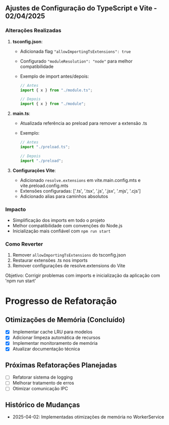 ## Ajustes de Configuração do TypeScript e Vite - 02/04/2025

### Alterações Realizadas

1. **tsconfig.json**:

   - Adicionada flag `"allowImportingTsExtensions": true`
   - Configurado `"moduleResolution": "node"` para melhor compatibilidade
   - Exemplo de import antes/depois:

     ```ts
     // Antes
     import { x } from "./module.ts";

     // Depois
     import { x } from "./module";
     ```

2. **main.ts**:

   - Atualizada referência ao preload para remover a extensão .ts
   - Exemplo:

     ```ts
     // Antes
     import "./preload.ts";

     // Depois
     import "./preload";
     ```

3. **Configurações Vite**:
   - Adicionado `resolve.extensions` em vite.main.config.mts e vite.preload.config.mts
   - Extensões configuradas: ['.ts', '.tsx', '.js', '.jsx', '.mjs', '.cjs']
   - Adicionado alias para caminhos absolutos

### Impacto

- Simplificação dos imports em todo o projeto
- Melhor compatibilidade com convenções do Node.js
- Inicialização mais confiável com `npm run start`

### Como Reverter

1. Remover `allowImportingTsExtensions` do tsconfig.json
2. Restaurar extensões .ts nos imports
3. Remover configurações de resolve.extensions do Vite

Objetivo: Corrigir problemas com imports e inicialização da aplicação com 'npm run start'

# Progresso de Refatoração

## Otimizações de Memória (Concluído)

- [x] Implementar cache LRU para modelos
- [x] Adicionar limpeza automática de recursos
- [x] Implementar monitoramento de memória
- [x] Atualizar documentação técnica

## Próximas Refatorações Planejadas

- [ ] Refatorar sistema de logging
- [ ] Melhorar tratamento de erros
- [ ] Otimizar comunicação IPC

## Histórico de Mudanças

- 2025-04-02: Implementadas otimizações de memória no WorkerService
